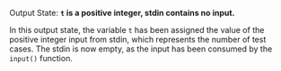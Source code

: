 Output State: **`t` is a positive integer, stdin contains no input.**

In this output state, the variable `t` has been assigned the value of the positive integer input from stdin, which represents the number of test cases. The stdin is now empty, as the input has been consumed by the `input()` function.